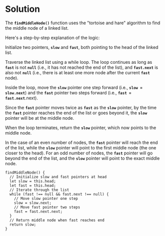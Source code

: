 # Solution

The **`findMiddleNode()`** function uses the "tortoise and hare" algorithm to find the middle node of a linked list.

Here's a step-by-step explanation of the logic:

Initialize two pointers, **`slow`** and **`fast`**, both pointing to the head of the linked list.

Traverse the linked list using a while loop. The loop continues as long as **`fast`** is not **`null`** (i.e., it has not reached the end of the list), and **`fast.next`** is also not **`null`** (i.e., there is at least one more node after the current **`fast`** node).

Inside the loop, move the **`slow`** pointer one step forward (i.e., **`slow = slow.next`**) and the **`fast`** pointer two steps forward (i.e., **`fast = fast.next`**.next).

Since the **`fast`** pointer moves twice as **`fast`** as the **`slow`** pointer, by the time the **`fast`** pointer reaches the end of the list or goes beyond it, the **`slow`** pointer will be at the middle node.

When the loop terminates, return the **`slow`** pointer, which now points to the middle node.

In the case of an even number of nodes, the **`fast`** pointer will reach the end of the list, while the **`slow`** pointer will point to the first middle node (the one closer to the head). For an odd number of nodes, the **`fast`** pointer will go beyond the end of the list, and the **`slow`** pointer will point to the exact middle node.

```
findMiddleNode() {
  // Initialize slow and fast pointers at head
  let slow = this.head;
  let fast = this.head;
  // Iterate through the list
  while (fast !== null && fast.next !== null) {
    // Move slow pointer one step
    slow = slow.next;
    // Move fast pointer two steps
    fast = fast.next.next;
  }
  // Return middle node when fast reaches end
  return slow;
}
```
